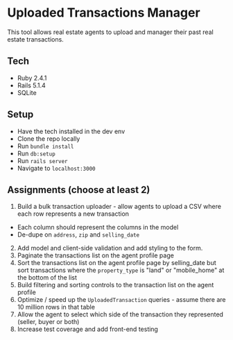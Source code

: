 # Uploaded Transactions Manager

This tool allows real estate agents to upload and manager their past real estate transactions.

## Tech
* Ruby 2.4.1
* Rails 5.1.4
* SQLite

## Setup
* Have the tech installed in the dev env
* Clone the repo locally
* Run `bundle install`
* Run `db:setup`
* Run `rails server`
* Navigate to `localhost:3000`

## Assignments (choose at least 2)
1. Build a bulk transaction uploader - allow agents to upload a CSV where each row represents a new transaction
  * Each column should represent the columns in the model
  * De-dupe on `address`, `zip` and `selling_date`
2. Add model and client-side validation and add styling to the form.
3. Paginate the transactions list on the agent profile page
4. Sort the transactions list on the agent profile page by selling_date but sort transactions where the `property_type` is "land" or "mobile_home" at the bottom of the list
5. Build filtering and sorting controls to the transaction list on the agent profile
6. Optimize / speed up the `UploadedTransaction` queries - assume there are 10 million rows in that table
7. Allow the agent to select which side of the transaction they represented (seller, buyer or both)
8. Increase test coverage and add front-end testing


<!--
Picking option 1, creating a service object for it
If we had a job queue, I would actually put this into a job. Then there would be
another view that shows all pending uploads (would need a record to track submission
and completion, e.g. UploadedTransactionBulkUpload)

4: Created query object to separate display/order logic away from the model.
-->

